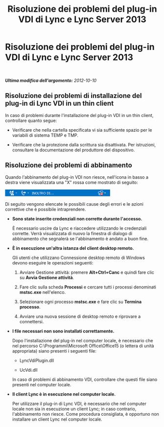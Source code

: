 ﻿---
title: Risoluzione dei problemi del plug-in VDI di Lync e Lync Server 2013
TOCTitle: Risoluzione dei problemi del plug-in VDI di Lync e Lync Server 2013
ms:assetid: 183c9449-b907-409c-b5ed-b02af3bd93ee
ms:mtpsurl: https://technet.microsoft.com/it-it/library/JJ204713(v=OCS.15)
ms:contentKeyID: 49299813
ms.date: 08/24/2015
mtps_version: v=OCS.15
ms.translationtype: HT
---

# Risoluzione dei problemi del plug-in VDI di Lync e Lync Server 2013

 

_**Ultima modifica dell'argomento:** 2012-10-10_

## Risoluzione dei problemi di installazione del plug-in di Lync VDI in un thin client

In caso di problemi durante l'installazione del plug-in VDI in un thin client, controllare quanto segue:

  - Verificare che nella cartella specificata vi sia sufficiente spazio per le variabili di sistema TEMP e TMP.

  - Verificare che la protezione dalla scrittura sia disattivata. Per istruzioni, consultare la documentazione del produttore del dispositivo.

## Risoluzione dei problemi di abbinamento

Quando l'abbinamento del plug-in VDI non riesce, nell'icona in basso a destra viene visualizzata una "X" rossa come mostrato di seguito:

![Icona di VDI di Lync che indica la corretta associazione](images/JJ204948.303d618c-4bc8-41c4-8553-2475de0d395e(OCS.15).png "Icona di VDI di Lync che indica la corretta associazione")

Di seguito vengono elencate le possibili cause degli errori e le azioni correttive che è possibile intraprendere.

  - **Sono state inserite credenziali non corrette durante l'accesso.**
    
    È necessario uscire da Lync e riaccedere utilizzando le credenziali corrette. Verrà visualizzata di nuovo la finestra di dialogo di abbinamento che segnalerà se l'abbinamento è andato a buon fine.

  - **È in esecuzione un'altra istanza del client desktop remoto.**
    
    Gli utenti che utilizzano Connessione desktop remoto di Windows devono eseguire le operazioni seguenti:
    
    1.  Avviare Gestione attività: premere **Alt+Ctrl+Canc** e quindi fare clic su **Avvia Gestione attività**.
    
    2.  Fare clic sulla scheda **Processi** e cercare tutti i processi denominati **mstsc.exe** nell'elenco.
    
    3.  Selezionare ogni processo **mstsc.exe** e fare clic su **Termina processo**.
    
    4.  Avviare una nuova sessione di desktop remoto e riprovare a connettersi.

  - **I file necessari non sono installati correttamente.**
    
    Dopo l'installazione del plug-in nel computer locale, è necessario che nel percorso C:\\Programmi\\Microsoft Office\\Office15 (o lettera di unità appropriata) siano presenti i seguenti file:
    
      - LyncVdiPlugin.dll
    
      - UcVdi.dll
    
    In caso di problemi di abbinamento VDI, controllare che questi file siano presenti nel computer locale.

  - **Il client Lync è in esecuzione nel computer locale.**
    
    Per utilizzare il plug-in di Lync VDI, è necessario che nel computer locale non sia in esecuzione un client Lync; in caso contrario, l'abbinamento non riesce. Come procedura consigliata, è opportuno non installare un client Lync nel computer locale.


